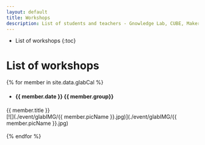 ```yaml
--- 
layout: default
title: Workshops
description: List of students and teachers - Gnowledge Lab, CUBE, MakerSpace 
---
```


* List of workshops
{:toc}	 
# List of workshops

{% for member in site.data.glabCal %}
  -  #### {{ member.date }} {{ member.group}}
{{ member.title }}  
[![](./event/glabIMG/{{ member.picName }}.jpg)](./event/glabIMG/{{ member.picName }}.jpg) <br><br>
{% endfor %}
